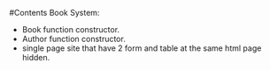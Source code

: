 #Contents
Book System:
- Book function constructor.
- Author function constructor.
- single page site that have 2 form and table at the same html page hidden.